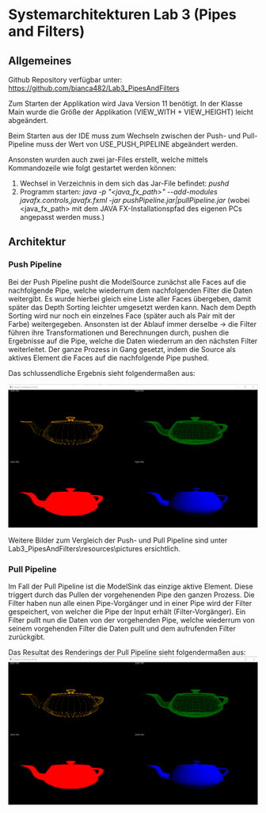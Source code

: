 # Systemarchitekturen Lab 3 (Pipes and Filters)

## Allgemeines
Github Repository verfügbar unter: https://github.com/bianca482/Lab3_PipesAndFilters

Zum Starten der Applikation wird Java Version 11 benötigt.
In der Klasse Main wurde die Größe der Applikation (VIEW_WITH + VIEW_HEIGHT) leicht abgeändert.

Beim Starten aus der IDE muss zum Wechseln zwischen der Push- und Pull-Pipeline muss der Wert von USE_PUSH_PIPELINE abgeändert werden.

Ansonsten wurden auch zwei jar-Files erstellt, welche mittels Kommandozeile wie folgt gestartet werden können:
1. Wechsel in Verzeichnis in dem sich das Jar-File befindet: *pushd <directory>*
2. Programm starten: *java -p  "<java_fx_path>" --add-modules javafx.controls,javafx.fxml -jar pushPipeline.jar|pullPipeline.jar* (wobei <java_fx_path> mit dem JAVA FX-Installationspfad des eigenen PCs angepasst werden muss.)

## Architektur

### Push Pipeline
Bei der Push Pipeline pusht die ModelSource zunächst alle Faces auf die nachfolgende Pipe, welche
wiederrum dem nachfolgenden Filter die Daten weitergibt. Es wurde hierbei gleich eine Liste aller
Faces übergeben, damit später das Depth Sorting leichter umgesetzt werden kann. Nach dem Depth
Sorting wird nur noch ein einzelnes Face (später auch als Pair mit der Farbe) weitergegeben.
Ansonsten ist der Ablauf immer derselbe -> die Filter führen ihre Transformationen und Berechnungen
durch, pushen die Ergebnisse auf die Pipe, welche die Daten wiederrum an den nächsten Filter weiterleitet.
Der ganze Prozess in Gang gesetzt, indem die Source als aktives Element die Faces auf die 
nachfolgende Pipe pushed.

Das schlussendliche Ergebnis sieht folgendermaßen aus:

<img src="resources/pictures/PushPipeline_left.png" alt="Push Pipeline" />

Weitere Bilder zum Vergleich der Push- und Pull Pipeline sind unter Lab3_PipesAndFilters\resources\pictures ersichtlich.

### Pull Pipeline
Im Fall der Pull Pipeline ist die ModelSink das einzige aktive Element. Diese triggert durch
das Pullen der vorgehenenden Pipe den ganzen Prozess. 
Die Filter haben nun alle einen Pipe-Vorgänger und in einer Pipe wird der Filter gespeichert, 
von welcher die Pipe der Input erhält (Filter-Vorgänger). Ein Filter pullt nun die Daten von der vorgehenden
Pipe, welche wiederrum von seinem vorgehenden Filter die Daten pullt und dem aufrufenden Filter zurückgibt. 

Das Resultat des Renderings der Pull Pipeline sieht folgendermaßen aus:
<img src="resources/pictures/PullPipeline_left.png" alt="Pull Pipeline" />
